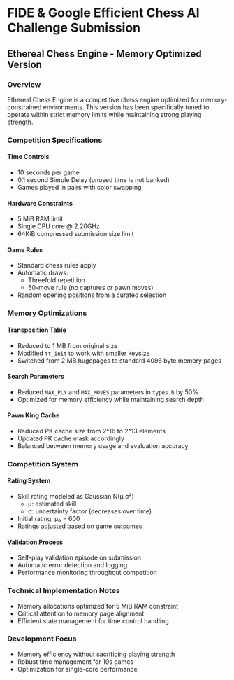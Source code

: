 # FIDE & Google Efficient Chess AI Challenge Submission
## Ethereal Chess Engine - Memory Optimized Version

### Overview
Ethereal Chess Engine is a competitive chess engine optimized for memory-constrained environments. This version has been specifically tuned to operate within strict memory limits while maintaining strong playing strength.

### Competition Specifications

#### Time Controls
- 10 seconds per game
- 0.1 second Simple Delay (unused time is not banked)
- Games played in pairs with color swapping

#### Hardware Constraints
- 5 MiB RAM limit
- Single CPU core @ 2.20GHz
- 64KiB compressed submission size limit

#### Game Rules
- Standard chess rules apply
- Automatic draws:
  - Threefold repetition
  - 50-move rule (no captures or pawn moves)
- Random opening positions from a curated selection

### Memory Optimizations

#### Transposition Table
- Reduced to 1 MB from original size
- Modified `tt_init` to work with smaller keysize
- Switched from 2 MB hugepages to standard 4096 byte memory pages

#### Search Parameters
- Reduced `MAX_PLY` and `MAX_MOVES` parameters in `types.h` by 50%
- Optimized for memory efficiency while maintaining search depth

#### Pawn King Cache
- Reduced PK cache size from 2^16 to 2^13 elements
- Updated PK cache mask accordingly
- Balanced between memory usage and evaluation accuracy

### Competition System

#### Rating System
- Skill rating modeled as Gaussian N(μ,σ²)
  - μ: estimated skill
  - σ: uncertainty factor (decreases over time)
- Initial rating: μ₀ = 600
- Ratings adjusted based on game outcomes

#### Validation Process
- Self-play validation episode on submission
- Automatic error detection and logging
- Performance monitoring throughout competition

### Technical Implementation Notes
- Memory allocations optimized for 5 MiB RAM constraint
- Critical attention to memory page alignment
- Efficient state management for time control handling

### Development Focus
- Memory efficiency without sacrificing playing strength
- Robust time management for 10s games
- Optimization for single-core performance
